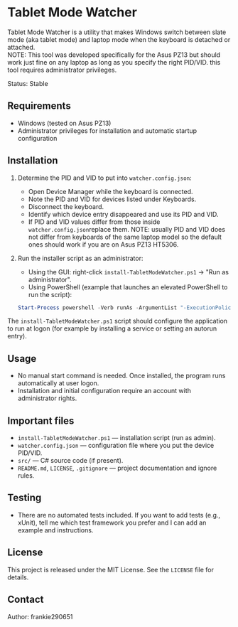 # Tablet Mode Watcher

Tablet Mode Watcher is a utility that makes Windows switch between slate mode (aka tablet mode) and laptop mode when the keyboard is detached or attached.  
NOTE: This tool was developed specifically for the Asus PZ13 but should work just fine on any laptop as long as you specify the right PID/VID. this tool requires administrator privileges.

Status: Stable

## Requirements
- Windows (tested on Asus PZ13)
- Administrator privileges for installation and automatic startup configuration

## Installation
1. Determine the PID and VID to put into `watcher.config.json`:
   - Open Device Manager while the keyboard is connected.
   - Note the PID and VID for devices listed under Keyboards.
   - Disconnect the keyboard.
   - Identify which device entry disappeared and use its PID and VID.
   - If PID and VID values differ from those inside `watcher.config.json`replace them.
NOTE: usually PID and VID does not differ from keyboards of the same laptop model so the default ones should work if you are on Asus PZ13 HT5306.

2. Run the installer script as an administrator:
   - Using the GUI: right-click `install-TabletModeWatcher.ps1` → "Run as administrator".
   - Using PowerShell (example that launches an elevated PowerShell to run the script):
   ```powershell
   Start-Process powershell -Verb runAs -ArgumentList "-ExecutionPolicy Bypass -File `\"install-TabletModeWatcher.ps1`\""
   ```

The `install-TabletModeWatcher.ps1` script should configure the application to run at logon (for example by installing a service or setting an autorun entry).

## Usage
- No manual start command is needed. Once installed, the program runs automatically at user logon.
- Installation and initial configuration require an account with administrator rights.

## Important files
- `install-TabletModeWatcher.ps1` — installation script (run as admin).
- `watcher.config.json` — configuration file where you put the device PID/VID.
- `src/` — C# source code (if present).
- `README.md`, `LICENSE`, `.gitignore` — project documentation and ignore rules.

## Testing
- There are no automated tests included. If you want to add tests (e.g., xUnit), tell me which test framework you prefer and I can add an example and instructions.

## License
This project is released under the MIT License. See the `LICENSE` file for details.

## Contact
Author: frankie290651
